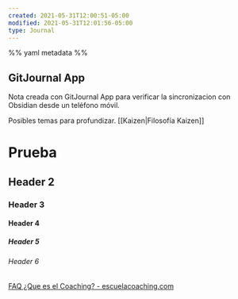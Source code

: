 ```yaml
---
created: 2021-05-31T12:00:51-05:00
modified: 2021-05-31T12:01:56-05:00
type: Journal
---
```

%% yaml metadata %%

## GitJournal App

Nota creada con GitJournal App para verificar la sincronizacion con Obsidian desde un teléfono móvil.

Posibles temas para profundizar.
[[Kaizen|Filosofía Kaizen]]

# Prueba
## Header 2
### Header 3
#### Header 4
##### Header 5
###### Header 6

[FAQ ¿Que es el Coaching? - escuelacoaching.com](https://www.escuelacoaching.com/que-es-coaching-ser-coach/)
